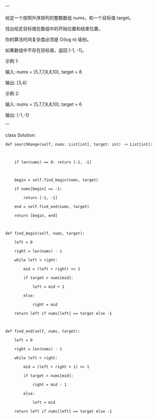 '''

给定一个按照升序排列的整数数组 nums，和一个目标值 target。

找出给定目标值在数组中的开始位置和结束位置。

你的算法时间复杂度必须是 O(log n) 级别。

如果数组中不存在目标值，返回 [-1, -1]。

示例 1:

输入: nums = [5,7,7,8,8,10], target = 8

输出: [3,4]

示例 2:

输入: nums = [5,7,7,8,8,10], target = 6

输出: [-1,-1]

'''

class Solution:

    def searchRange(self, nums: List[int], target: int) -> List[int]:

        

        if len(nums) == 0: return [-1, -1]

        

        begin = self.find_begin(nums, target)

        if nums[begin] == -1:

            return [-1, -1]

        end = self.find_end(nums, target)

        return [begin, end]

                

    def find_begin(self, nums, target):

        left = 0

        right = len(nums) - 1

        while left < right:

            mid = (left + right) >> 1

            if target > nums[mid]:

                left = mid + 1

            else:

                right = mid

        return left if nums[left] == target else -1

                

    def find_end(self, nums, target):

        left = 0

        right = len(nums) - 1

        while left < right:

            mid = (left + right + 1) >> 1

            if target < nums[mid]:

                right = mid - 1

            else:

                left = mid

        return left if nums[left] == target else -1


